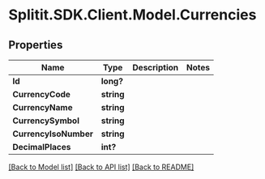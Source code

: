 # Splitit.SDK.Client.Model.Currencies
## Properties

Name | Type | Description | Notes
------------ | ------------- | ------------- | -------------
**Id** | **long?** |  | 
**CurrencyCode** | **string** |  | 
**CurrencyName** | **string** |  | 
**CurrencySymbol** | **string** |  | 
**CurrencyIsoNumber** | **string** |  | 
**DecimalPlaces** | **int?** |  | 

[[Back to Model list]](../README.md#documentation-for-models) [[Back to API list]](../README.md#documentation-for-api-endpoints) [[Back to README]](../README.md)

